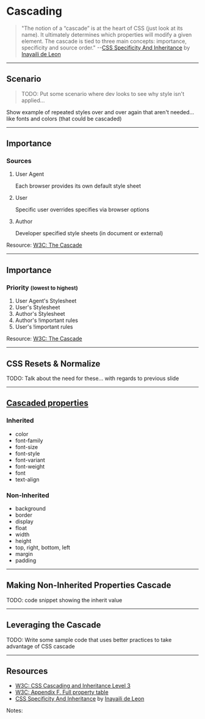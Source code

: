 # Cascading
<!-- .slide: data-state="backEndBrian juniorJacob" -->

> "The notion of a “cascade” is at the heart of CSS (just look at its name). It ultimately determines which properties will modify a given element. The cascade is tied to three main concepts: importance, specificity and source order." --[CSS Specificity And Inheritance](http://www.smashingmagazine.com/2010/04/07/css-specificity-and-inheritance/) by [Inayaili de Leon](https://twitter.com/yaili)

------

## Scenario
<!-- .slide: data-state="backEndBrian juniorJacob InProgress" -->

> TODO: Put some scenario where dev looks to see why style isn't applied...

Show example of repeated styles over and over again that aren't needed... like fonts and colors (that could be cascaded)

------

## Importance
<!-- .slide: data-state="backEndBrian juniorJacob" -->

### Sources

1. User Agent <p>Each browser provides its own default style sheet</p>

2. User <p>Specific user overrides specifies via browser options</p>

3. Author <p>Developer specified style sheets (in document or external)</p>

Resource: [W3C: The Cascade](http://www.w3.org/TR/CSS2/cascade.html#cascade)

------

## Importance
<!-- .slide: data-state="backEndBrian juniorJacob" -->

### Priority <small>(lowest to highest)</small><!-- .element style="vertical-align: middle;" -->

1. User Agent's Stylesheet
2. User's Stylesheet
3. Author's Stylesheet
4. Author's !important rules
5. User's !important rules

Resource: [W3C: The Cascade](http://www.w3.org/TR/CSS2/cascade.html#cascade)

------

## CSS Resets & Normalize
<!-- .slide: data-state="backEndBrian juniorJacob InProgress" -->

TODO: Talk about the need for these... with regards to previous slide

------

## [Cascaded properties](http://www.w3.org/TR/CSS21/propidx.html)
<!-- .slide: data-state="backEndBrian juniorJacob" -->

<div class="Split">
  <div class="Split-column fragment">
    <h3>Inherited</h3>
    <ul>
      <li>color</li>
      <li>font-family</li>
      <li>font-size</li>
      <li>font-style</li>
      <li>font-variant</li>
      <li>font-weight</li>
      <li>font</li>
      <li>text-align</li>
    </ul>
  </div>
  <div class="Split-column fragment">
    <h3>Non-Inherited</h3>
    <ul>
      <li>background</li>
      <li>border</li>
      <li>display</li>
      <li>float</li>
      <li>width</li>
      <li>height</li>
      <li>top, right, bottom, left</li>
      <li>margin</li>
      <li>padding</li>
    </ul>
  </div>

------

## Making Non-Inherited Properties Cascade
<!-- .slide: data-state="backEndBrian juniorJacob midLevelMelissa InProgress" -->

TODO: code snippet showing the inherit value

------

## Leveraging the Cascade
<!-- .slide: data-state="backEndBrian juniorJacob InProgress" -->

TODO: Write some sample code that uses better practices to take advantage of CSS cascade

------

## Resources
<!-- .slide: data-state="backEndBrian juniorJacob midLevelMelissa" -->

* [W3C: CSS Cascading and Inheritance Level 3](http://www.w3.org/TR/css3-cascade/)
* [W3C: Appendix F. Full property table](http://www.w3.org/TR/CSS21/propidx.html)
* [CSS Specificity And Inheritance](http://www.smashingmagazine.com/2010/04/07/css-specificity-and-inheritance/) by [Inayaili de Leon](https://twitter.com/yaili)

Notes:
